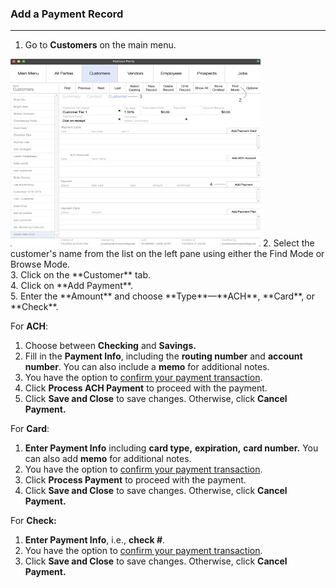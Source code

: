 ### Add a Payment Record
_____________________

1. Go to **Customers** on the main menu. 

<img src="https://github.com/Fx-Professional-Services/HorizonDocs/blob/main/assets/11_create_payment_record.png" width="400" height="300">
2. Select the customer's name from the list on the left pane using either the  Find Mode or Browse Mode. <br>
3. Click on the **Customer** tab. <br>
4. Click on **Add Payment**. <br>
5. Enter the **Amount** and choose **Type**—**ACH**, **Card**, or **Check**. <br>

For **ACH**: 
1. Choose between **Checking** and **Savings.**
2. Fill in the **Payment Info**, including the **routing number** and **account number**. You can also include a **memo** for additional notes. 
3. You have the option to [confirm your payment transaction](Confirm%20a%20Payment%20Record.md).
4. Click **Process ACH Payment** to proceed with the payment. 
5. Click **Save and Close** to save changes. Otherwise, click **Cancel Payment.**

For **Card**:
1. **Enter Payment Info** including **card type,** **expiration,** **card number.** You can also add **memo** for additional notes. 
2. You have the option to [confirm your payment transaction](Confirm%20a%20Payment%20Record.md).
3. Click **Process Payment** to proceed with the payment. 
4. Click **Save and Close** to save changes. Otherwise, click **Cancel Payment.**

For **Check:**
1. **Enter Payment Info**, i.e., **check #**. 
2. You have the option to [confirm your payment transaction](Confirm%20a%20Payment%20Record.md).
3. Click **Save and Close** to save changes. Otherwise, click **Cancel Payment.**





